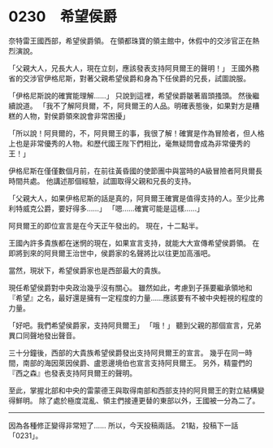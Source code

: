# 0230　希望侯爵

奈特雷王國西部，希望侯爵領。
在領都珠寶的領主館中，休假中的交涉官正在熱烈演說。

「父親大人，兄長大人，現在立刻，應該發表支持阿貝爾王的聲明！」
王國外務省的交涉官伊格尼斯，對著父親希望侯爵和身為下任侯爵的兄長，試圖說服。

「伊格尼斯說的確實能理解……」
只說到這裡，希望侯爵皺著眉頭搔頭。
然後繼續說道。
「我不了解阿貝爾，不，阿貝爾王的人品。明確表態後，如果對方是糟糕的人物，對侯爵領來說會非常困擾」

「所以說！阿貝爾的，不，阿貝爾王的事，我很了解！確實是作為冒險者，但人格上也是非常優秀的人物。和歷代國王陛下們相比，毫無疑問會成為非常優秀的王！」

伊格尼斯在僅僅數個月前，在前往黃昏國的使節團中與當時的A級冒險者阿貝爾長時間共處。
他講述那個經驗，試圖取得父親和兄長的支持。

「父親大人，如果伊格尼斯的話是真的，阿貝爾王確實是值得支持的人。至少比弗利特威克公爵，要好得多……」
「嗯……確實可能是這樣……」

阿貝爾王的即位宣言是在今天正午發出的。
現在，十二點半。

王國內許多貴族都在迷惘的現在，如果宣言支持，就能大大宣傳希望侯爵領。
在即將到來的阿貝爾王治世中，侯爵家的名聲將比以往更加高漲吧。

當然，現狀下，希望侯爵家也是西部最大的貴族。

現任希望侯爵對中央政治幾乎沒有關心。
雖然如此，考慮到子孫要繼承領地和『希望』之名，最好還是擁有一定程度的力量……應該要有不被中央輕視的程度的力量。

「好吧。我們希望侯爵家，支持阿貝爾王」
「哦！」
聽到父親的那個宣言，兄弟異口同聲地發出聲音。

三十分鐘後，西部的大貴族希望侯爵發出支持阿貝爾王的宣言。
幾乎在同一時間，南部的海因萊因侯爵、盧恩邊境伯也宣言支持阿貝爾王。
另外，精靈們的『西之森』也發表支持阿貝爾王的聲明。

至此，掌握北部和中央的雷蒙德王與取得南部和西部支持的阿貝爾王的對立結構變得鮮明。
除了處於極度混亂、領主們接連更替的東部以外，王國被一分為二了。

---

因為各種修正變得非常短了……
所以，今天投稿兩話。
21點，投稿下一話「0231」。